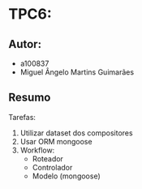 # TPC6: 

## Autor:
- a100837
- Miguel Ângelo Martins Guimarães

## Resumo
Tarefas:

1. Utilizar dataset dos compositores 
2. Usar ORM mongoose
3. Workflow:
    - Roteador
    - Controlador
    - Modelo (mongoose)